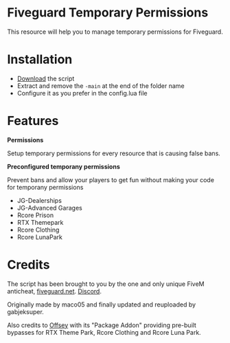 # Fiveguard Temporary Permissions

This resource will help you to manage temporary permissions for Fiveguard.

# Installation

- [Download](https://github.com/gabjeksuper/fiveguard_temporary_permissions) the script
- Extract and remove the ```-main``` at the end of the folder name
- Configure it as you prefer in the config.lua file

# Features

**Permissions**

Setup temporary permissions for every resource that is causing false bans.

**Preconfigured temporany permissions**

Prevent bans and allow your players to get fun without making your code for temporany permissions

- JG-Dealerships
- JG-Advanced Garages
- Rcore Prison
- RTX Themepark
- Rcore Clothing
- Rcore LunaPark

# Credits

The script has been brought to you by the one and only unique FiveM anticheat, [fiveguard.net](https://fiveguard.net/). [Discord](https://www.discord.gg/fiveguard). 

Originally made by maco05 and finally updated and reuploaded by gabjeksuper.

Also credits to [Offsey](https://github.com/OffSey/addon) with its "Package Addon" providing pre-built bypasses for RTX Theme Park, Rcore Clothing and Rcore Luna Park.
